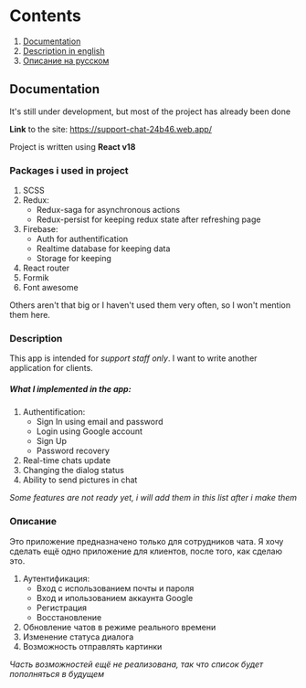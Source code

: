 # Contents
1. [Documentation](#documentation)
3. [Description in english](#description)
2. [Описание на русском](#описание)

## Documentation

It's still under development, but most of the project has already been done

**Link** to the site: https://support-chat-24b46.web.app/

Project is written using **React v18**

### Packages i used in project
1. SCSS
2. Redux:
    * Redux-saga for asynchronous actions
    * Redux-persist for keeping redux state after refreshing page
3. Firebase:
    * Auth for authentification
    * Realtime database for keeping data
    * Storage for keeping
4. React router
5. Formik
6. Font awesome

Others aren't that big or I haven't used them very often, so I won't mention them here.

### Description

This app is intended for *support staff only*. I want to write another application for clients.

##### What I implemented in the app: 
1. Authentification:
    * Sign In using email and password
    * Login using Google account
    * Sign Up
    * Password recovery
2. Real-time chats update
3. Сhanging the dialog status
4. Ability to send pictures in chat

*Some features are not ready yet, i will add them in this list after i make them*

### Описание

Это приложение предназначено только для сотрудников чата. Я хочу сделать ещё одно приложение для клиентов, после того, как сделаю это. 

1. Аутентификация:
    * Вход с использованием почты и пароля
    * Вход и ипользованием аккаунта Google
    * Регистрация
    * Восстановление
2. Обновление чатов в режиме реального времени
3. Изменение статуса диалога
4. Возможность отправлять картинки

*Часть возможностей ещё не реализована, так что список будет пополняться в будущем*
